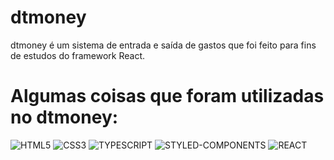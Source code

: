 # dtmoney
 dtmoney é um sistema de entrada e saída de gastos que foi feito para fins de estudos do framework React.
 ##
 
 # Algumas coisas que foram utilizadas no dtmoney:
 <img alt="HTML5" src="https://img.shields.io/badge/HTML5-E34F26?style=for-the-badge&logo=html5&logoColor=white">
 
 <img alt="CSS3" src="https://img.shields.io/badge/CSS3-1572B6?style=for-the-badge&logo=css3&logoColor=white">
 
 <img alt="TYPESCRIPT" src="https://img.shields.io/badge/TypeScript-007ACC?style=for-the-badge&logo=typescript&logoColor=white">
 
 <img alt="STYLED-COMPONENTS" src="https://img.shields.io/badge/styled--components-DB7093?style=for-the-badge&logo=styled-components&logoColor=white">
 
 <img alt="REACT" src="https://img.shields.io/badge/React-20232A?style=for-the-badge&logo=react&logoColor=61DAFB">
